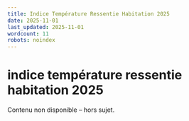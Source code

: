 ```yaml
---
title: Indice Température Ressentie Habitation 2025
date: 2025-11-01
last_updated: 2025-11-01
wordcount: 11
robots: noindex
---
```


# indice température ressentie habitation 2025

Contenu non disponible – hors sujet.